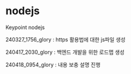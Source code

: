 # nodejs
Keypoint nodejs

240327_1756_glory : https 활용법에 대한 js파일 생성

240417_2030_glory : 백엔드 개발을 위한 로드맵 생성

240418_0954_glory : 내용 보충 설명 진행
